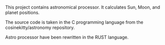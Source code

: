 This project contains astronomical processor. It calculates Sun, Moon, and planet positions.

The source code is taken in the C programming language from the cosinekitty/astronomy repository.

Astro processor have been rewritten in the RUST language.
